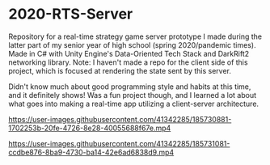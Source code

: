 # 2020-RTS-Server
Repository for a real-time strategy game server prototype I made during the latter part of my senior year of high school (spring 2020/pandemic times). Made in C# with Unity Engine's Data-Oriented Tech Stack and DarkRift2 networking library.
Note: I haven't made a repo for the client side of this project, which is focused at rendering the state sent by this server.

Didn't know much about good programming style and habits at this time, and it definitely shows!
Was a fun project though, and I learned a lot about what goes into making a real-time app utilizing a client-server architecture.



https://user-images.githubusercontent.com/41342285/185730881-1702253b-20fe-4726-8e28-40055688f67e.mp4



https://user-images.githubusercontent.com/41342285/185731081-ccdbe876-8ba9-4730-ba14-42e6ad6838d9.mp4

